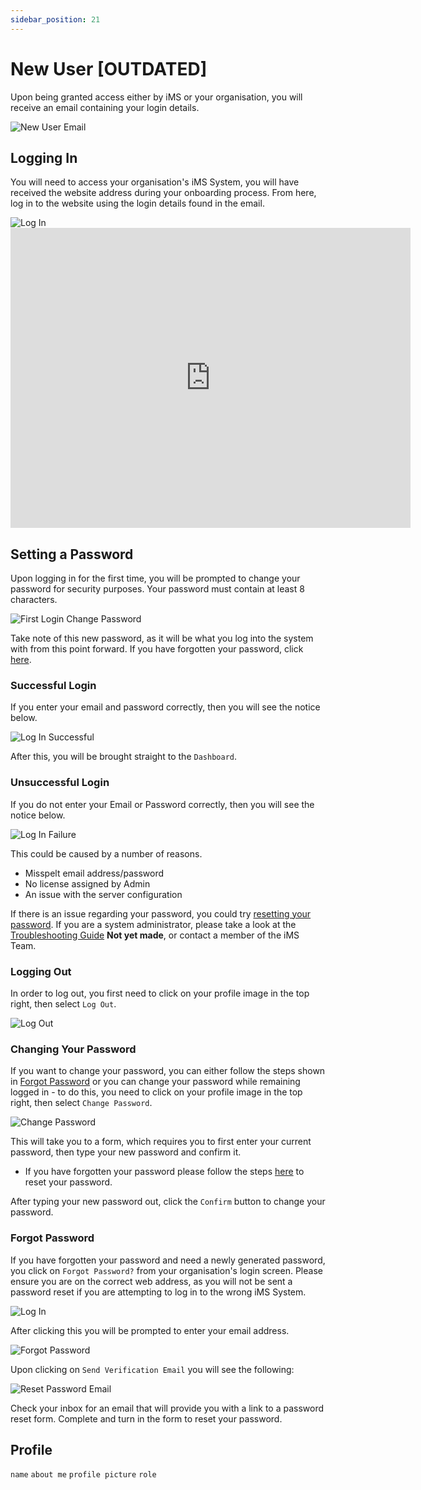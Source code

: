 ```yaml
---
sidebar_position: 21
---
```


# New User [OUTDATED]

Upon being granted access either by iMS or your organisation, you will receive an email containing your login details.

<img src="/img/DocImg/General Information/New_User/New_User_Email.png" alt="New User Email" class="center"/>

## Logging In 

You will need to access your organisation's iMS System, you will have received the website address during your onboarding process. From here, log in to the website using the login details found in the email. 

<img src="/img/DocImg/General Information/New_User/Log_In.png" alt="Log In" class="center"/>

<iframe width="640" height="480" src="https://www.youtube.com/embed/Jaz9u9NxEaQ" title="YT Login" alt="00 - Login (Video)" frameborder="0" allow="accelerometer; clipboard-write; encrypted-media; gyroscope; picture-in-picture; fullscreen" allowfullscreen></iframe>

## Setting a Password

Upon logging in for the first time, you will be prompted to change your password for security purposes. Your password must contain at least 8 characters.

<img src="/img/DocImg/General Information/New_User/First_Time_Login_Change_Password.png" alt="First Login Change Password" class="center"/>

Take note of this new password, as it will be what you log into the system with from this point forward.
If you have forgotten your password, click [here][Forgot Password].

### Successful Login

If you enter your email and password correctly, then you will see the notice below.

<img src="/img/DocImg/General Information/New_User/Log_In_Successful.png" alt="Log In Successful" class="center"/>
 
After this, you will be brought straight to the `Dashboard`.

### Unsuccessful Login

If you do not enter your Email or Password correctly, then you will see the notice below.

<img src="/img/DocImg/General Information/New_User/Log_In_Failure.png" alt="Log In Failure" class="center"/>

This could be caused by a number of reasons.
+ Misspelt email address/password
+ No license assigned by Admin
+ An issue with the server configuration

If there is an issue regarding your password, you could try [resetting your password][Forgot Password]. If you are a system administrator, please take a look at the [Troubleshooting Guide][] **Not yet made**, or contact a member of the iMS Team.

### Logging Out

In order to log out, you first need to click on your profile image in the top right, then select `Log Out`.

<img src="/img/DocImg/General Information/New_User/Log_Out.png" alt="Log Out" class="center"/>

### Changing Your Password

If you want to change your password, you can either follow the steps shown in [Forgot Password][] or you can change your password while remaining logged in - to do this, you need to click on your profile image in the top right, then select `Change Password`. 

<img src="/img/DocImg/General Information/New_User/Change_Password.png" alt="Change Password" class="center"/>

This will take you to a form, which requires you to first enter your current password, then type your new password and confirm it.
+ If you have forgotten your password please follow the steps [here][Forgot Password] to reset your password.

After typing your new password out, click the `Confirm` button to change your password. 

### Forgot Password

If you have forgotten your password and need a newly generated password, you click on `Forgot Password?` from your organisation's login screen. Please ensure you are on the correct web address, as you will not be sent a password reset if you are attempting to log in to the wrong iMS System.

<img src="/img/DocImg/General Information/New_User/Log_In.png" alt="Log In" class="center"/>

 
After clicking this you will be prompted to enter your email address.

<img src="/img/DocImg/General Information/New_User/Forgot_Password.png" alt="Forgot Password" class="center"/>


Upon clicking on `Send Verification Email` you will see the following:

<img src="/img/DocImg/General Information/New_User/Reset_Password_Email.png" alt="Reset Password Email" class="center"/>


Check your inbox for an email that will provide you with a link to a password reset form. Complete and turn in the form to reset your password.

## Profile

`name`
`about me`
`profile picture`
`role`


[Forgot Password]: #forgot-password "#Forgot-Password"
[Troubleshooting Guide]: ../intro 
